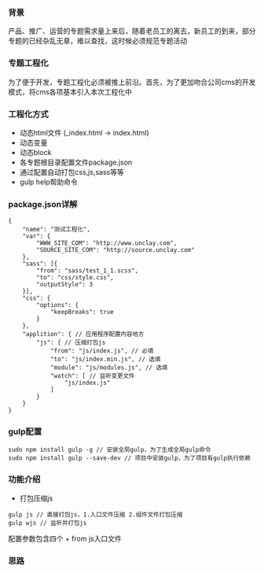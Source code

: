 ### 背景
产品、推广、运营的专题需求量上来后，随着老员工的离去，新员工的到来，部分专题的已经杂乱无章，难以查找，这时候必须规范专题活动

### 专题工程化
为了便于开发，专题工程化必须被推上前沿。首先，为了更加吻合公司cms的开发模式，将cms各项基本引入本次工程化中

### 工程化方式
+ 动态html文件 (_index.html -> index.html)
+ 动态变量 <?=SOURCE_UNCLAY_COM?>
+ 动态block <?=B('我是一个模块')?>
+ 各专题根目录配置文件package.json
+ 通过配置自动打包css,js,sass等等
+ gulp help帮助命令

### package.json详解
````
{
	"name": "测试工程化",
	"var": {
		"WWW_SITE_COM": "http://www.unclay.com",
		"SOURCE_SITE_COM": "http://source.unclay.com"
	},
	"sass": [{
		"from": "sass/test_1_1.scss",
		"to": "css/style.css",
		"outputStyle": 3
	}],
	"css": {
		"options": {
			"keepBreaks": true
		}
	},
	"applition": { // 应用程序配置内容地方
		"js": { // 压缩打包js
			"from": "js/index.js", // 必填
			"to": "js/index.min.js", // 选填
			"module": "js/modules.js", // 选填
			"watch": [ // 监听变更文件
				"js/index.js"
			]
		}
	}
}
````


### gulp配置
````
sudo npm install gulp -g // 安装全局gulp，为了生成全局gulp命令
sudo npm install gulp --save-dev // 项目中安装gulp，为了项目有gulp执行依赖
````

### 功能介绍
+ 打包压缩js
````
gulp js // 直接打包js，1.入口文件压缩 2.组件文件打包压缩
gulp wjs // 监听并打包js
````
配置参数包含四个
	+ from js入口文件
 

### 思路
